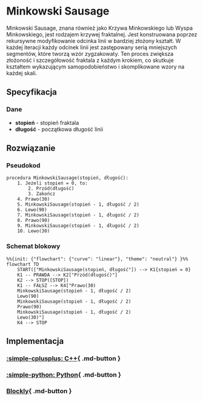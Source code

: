 # Minkowski Sausage

Minkowski Sausage, znana również jako Krzywa Minkowskiego lub Wyspa Minkowskiego, jest rodzajem krzywej fraktalnej. Jest konstruowana poprzez rekursywne modyfikowanie odcinka linii w bardziej złożony kształt. W każdej iteracji każdy odcinek linii jest zastępowany serią mniejszych segmentów, które tworzą wzór zygzakowaty. Ten proces zwiększa złożoność i szczegółowość fraktala z każdym krokiem, co skutkuje kształtem wykazującym samopodobieństwo i skomplikowane wzory na każdej skali.

## Specyfikacja

### Dane

- **stopień** - stopień fraktala
- **długość** - początkowa długość linii

## Rozwiązanie

### Pseudokod

```
procedura MinkowskiSausage(stopień, długość):
    1. Jeżeli stopień = 0, to:
        2. Przód(długość)
        3. Zakończ
    4. Prawo(30)
    5. MinkowskiSausage(stopień - 1, długość / 2)
    6. Lewo(90)
    7. MinkowskiSausage(stopień - 1, długość / 2)
    8. Prawo(90)
    9. MinkowskiSausage(stopień - 1, długość / 2)
    10. Lewo(30)
```

### Schemat blokowy

```mermaid
%%{init: {"flowchart": {"curve": "linear"}, "theme": "neutral"} }%%
flowchart TD
    START(["MinkowskiSausage(stopień, długość"]) --> K1{stopień = 0}
    K1 -- PRAWDA --> K2["Przód(długość)"]
    K2 --> STOP([STOP])
    K1 -- FAŁSZ --> K4["Prawo(30)
    MinkowskiSausage(stopień - 1, długość / 2)
    Lewo(90)
    MinkowskiSausage(stopień - 1, długość / 2)
    Prawo(90)
    MinkowskiSausage(stopień - 1, długość / 2)
    Lewo(30)"]
    K4 --> STOP
```

## Implementacja

### [:simple-cplusplus: C++](../../programming/c++/algorithms/fractals/minkowski-sausage.md){ .md-button }

### [:simple-python: Python](../../programming/python/algorithms/fractals/minkowski-sausage.md){ .md-button }

### [Blockly](../../programming/blockly/algorithms/fractals/minkowski-sausage.md){ .md-button }
